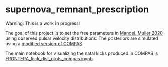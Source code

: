# supernova_remnant_prescription
Warning: This is a work in progress!

The goal of this project is to set the free parameters in [Mandel, Muller 2020](https://arxiv.org/abs/2006.08360) using observed pulsar velocity distributions.
The posteriors are simulated using a [modified version of COMPAS](https://github.com/veome22/COMPAS/tree/muller_mandel_kick_scatter).

The main notebook for visualizing the natal kicks produced in COMPAS is [FRONTERA_kick_dist_plots_compas.ipynb](../main/FRONTERA_kick_dist_plots_compas.ipynb).
